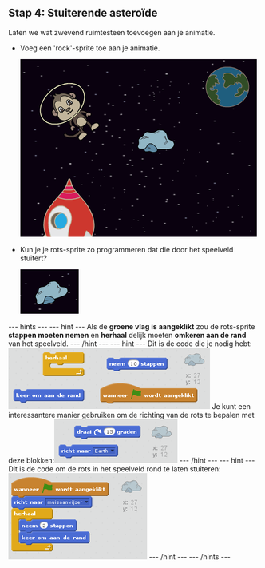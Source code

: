 ## Stap 4: Stuiterende asteroïde

Laten we wat zwevend ruimtesteen toevoegen aan je animatie.

+ Voeg een 'rock'-sprite toe aan je animatie.
    
    ![Adding a rock sprite](images/space-rock-sprite.png)

+ Kun je je rots-sprite zo programmeren dat die door het speelveld stuitert?
    
    ![Testing a bouncing rock](images/space-bounce-test.png)

--- hints --- --- hint --- Als de **groene vlag is aangeklikt** zou de rots-sprite **stappen moeten nemen** en **herhaal** delijk moeten **omkeren aan de rand** van het speelveld. --- /hint --- --- hint --- Dit is de code die je nodig hebt: ![Blocks for a bouncing rock](images/space-bounce-blocks.png) Je kunt een interessantere manier gebruiken om de richting van de rots te bepalen met deze blokken:![Setting the rock's initial position](images/space-initial-position.png) --- /hint --- --- hint --- Dit is de code om de rots in het speelveld rond te laten stuiteren: ![Code for a bouncing rock](images/space-bounce-code.png) --- /hint --- --- /hints ---